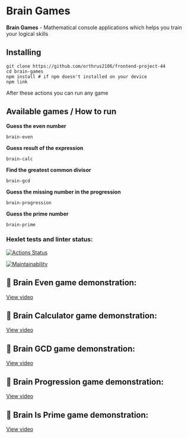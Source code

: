 # Brain Games

**Brain Games** - Mathematical console applications which helps you train your logical skills

## Installing

```console
git clone https://github.com/orthrus2106/frontend-project-44
cd brain-games
npm install # if npm doesn't installed on your device
npm link
```

After these actions you can run any game

## Available games / How to run

**Guess the even number**

```console
brain-even
```

**Guess result of the expression**

```console
brain-calc
```

**Find the greatest common divisor**

```console
brain-gcd
```

**Guess the missing number in the progression**

```console
brain-progression
```

**Guess the prime number**

```console
brain-prime
```

### Hexlet tests and linter status:

[![Actions Status](https://github.com/orthrus2106/frontend-project-44/actions/workflows/hexlet-check.yml/badge.svg)](https://github.com/orthrus2106/frontend-project-44/actions)

[![Maintainability](https://api.codeclimate.com/v1/badges/89fd390ecd1f3b52796d/maintainability)](https://codeclimate.com/github/orthrus2106/frontend-project-44/maintainability)

## 🎥 Brain Even game demonstration:

[View video](https://asciinema.org/a/I54hfgr4XroNDq7WA1tCSzCIc)

## 🎥 Brain Calculator game demonstration:

[View video](https://asciinema.org/a/v6fIELDmyuBVx2U5uvavMST3T)

## 🎥 Brain GCD game demonstration:

[View video](https://asciinema.org/a/G3ih6P015UVKekmUo7A5zXisR)

## 🎥 Brain Progression game demonstration:

[View video](https://asciinema.org/a/SaGy9v1fZLIubJEoeGR754q7d)

## 🎥 Brain Is Prime game demonstration:

[View video](https://asciinema.org/a/luByrii3sPsrBAv9Pr334fMf1)

```

```
